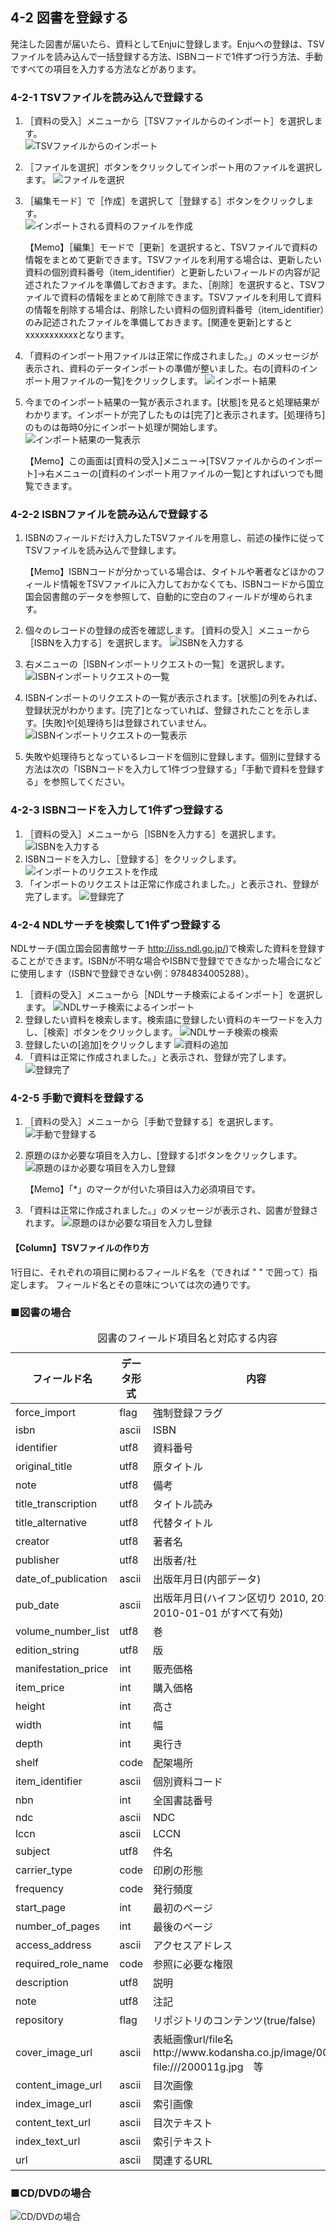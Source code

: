 <a name="4-2" />

4-2 図書を登録する
------------------

発注した図書が届いたら、資料としてEnjuに登録します。Enjuへの登録は、TSVファイルを読み込んで一括登録する方法、ISBNコードで1件ずつ行う方法、手動ですべての項目を入力する方法などがあります。

<a name="4-2-1" />

### 4-2-1 TSVファイルを読み込んで登録する

1. ［資料の受入］メニューから［TSVファイルからのインポート］を選択します。  
   ![TSVファイルからのインポート](assets/images/image_operation_093.png)
2. ［ファイルを選択］ボタンをクリックしてインポート用のファイルを選択します。
   ![ファイルを選択](assets/images/image_operation_094.png)
3. ［編集モード］で［作成］を選択して［登録する］ボタンをクリックします。  
   ![インポートされる資料のファイルを作成](assets/images/image_operation_095.png)
   
   <div class="alert alert-info">【Memo】［編集］モードで［更新］を選択すると、TSVファイルで資料の情報をまとめて更新できます。TSVファイルを利用する場合は、更新したい資料の個別資料番号（item_identifier）と更新したいフィールドの内容が記述されたファイルを準備しておきます。また、［削除］を選択すると、TSVファイルで資料の情報をまとめて削除できます。TSVファイルを利用して資料の情報を削除する場合は、削除したい資料の個別資料番号（item_identifier）のみ記述されたファイルを準備しておきます。[関連を更新]とするとxxxxxxxxxxxとなります。
   </div>

3. 「資料のインポート用ファイルは正常に作成されました。」のメッセージが表示され、資料のデータインポートの準備が整いました。右の[資料のインポート用ファイルの一覧]をクリックします。
   ![インポート結果](assets/images/image_operation_095_2.png)
4. 今までのインポート結果の一覧が表示されます。[状態]を見ると処理結果がわかります。インポートが完了したものは[完了]と表示されます。[処理待ち]のものは毎時0分にインポート処理が開始します。
   ![インポート結果の一覧表示](assets/images/image_operation_095_3.png)

   <div class="alert alert-info">【Memo】この画面は[資料の受入]メニュー->[TSVファイルからのインポート]->右メニューの[資料のインポート用ファイルの一覧]とすればいつでも閲覧できます。</div> 

<a name="4-2-2" />

### 4-2-2 ISBNファイルを読み込んで登録する

1. ISBNのフィールドだけ入力したTSVファイルを用意し、前述の操作に従ってTSVファイルを読み込んで登録します。

	<div class="alert alert-info">【Memo】ISBNコードが分かっている場合は、タイトルや著者などほかのフィールド情報をTSVファイルに入力しておかなくても、ISBNコードから国立国会図書館のデータを参照して、自動的に空白のフィールドが埋められます。
	</div>

2. 個々のレコードの登録の成否を確認します。 [資料の受入］メニューから［ISBNを入力する］を選択します。
   ![ISBNを入力する](assets/images/image_operation_106.png)
3. 右メニューの［ISBNインポートリクエストの一覧］を選択します。
   ![ISBNインポートリクエストの一覧](assets/images/image_operation_109_2.png)
4. ISBNインポートのリクエストの一覧が表示されます。[状態]の列をみれば、登録状況がわかります。[完了]となっていれば、登録されたことを示します。[失敗]や[処理待ち]は登録されていません。
   ![ISBNインポートリクエストの一覧表示](assets/images/image_operation_109_3.png)
5. 失敗や処理待ちとなっているレコードを個別に登録します。個別に登録する方法は次の「ISBNコードを入力して1件づつ登録する」「手動で資料を登録する」を参照してください。

<a name="4-2-3" />

### 4-2-3 ISBNコードを入力して1件ずつ登録する

1. ［資料の受入］メニューから［ISBNを入力する］を選択します。
   ![ISBNを入力する](assets/images/image_operation_106.png)
2. ISBNコードを入力し、［登録する］をクリックします。
   ![インポートのリクエストを作成](assets/images/image_operation_108.png)
3. 「インポートのリクエストは正常に作成されました。」と表示され、登録が完了します。
   ![登録完了](assets/images/image_operation_109.png)

<a name="4-2-4" />

### 4-2-4 NDLサーチを検索して1件ずつ登録する

NDLサーチ(国立国会図書館サーチ http://iss.ndl.go.jp/)で検索した資料を登録することができます。ISBNが不明な場合やISBNで登録でできなかった場合になどに使用します（ISBNで登録できない例：9784834005288）。

1. ［資料の受入］メニューから［NDLサーチ検索によるインポート］を選択します。
   ![NDLサーチ検索によるインポート](assets/images/image_operation_106_ndl.png)
2. 登録したい資料を検索します。検索語に登録したい資料のキーワードを入力し、［検索］ボタンをクリックします。
   ![NDLサーチ検索の検索](assets/images/image_operation_107_ndl.png)
3. 登録したいの[追加]をクリックします
   ![資料の追加](assets/images/image_operation_108_ndl.png)
4. 「資料は正常に作成されました。」と表示され、登録が完了します。
   ![登録完了](assets/images/image_operation_109_ndl.png)

<a name="4-2-5" />

### 4-2-5 手動で資料を登録する

1. ［資料の受入］メニューから［手動で登録する］を選択します。
   ![手動で登録する](assets/images/image_operation_input_manually_manifestation.png)
2. 原題のほか必要な項目を入力し、[登録する]ボタンをクリックします。
   ![原題のほか必要な項目を入力し登録](assets/images/image_operation_100.png)

   <div class="alert alert-info" markdown="1">【Memo】「*」のマークが付いた項目は入力必須項目です。
   </div>

4. 「資料は正常に作成されました。」のメッセージが表示され、図書が登録されます。
  ![原題のほか必要な項目を入力し登録](assets/images/image_operation_100_2.png)

<div class="alert alert-success" markdown="1">
<h4 class="alert-heading">【Column】TSVファイルの作り方</h4>
1行目に、それぞれの項目に関わるフィールド名を（できれば " " で囲って）指定します。
フィールド名とその意味については次の通りです。

<a name="4-2-6" />

### ■図書の場合

<table class="table table-bordered table-condensed table-striped">
<caption>図書のフィールド項目名と対応する内容</caption>
<thead>
<tr>
<th>フィールド名</th>
<th>データ形式</th>
<th>内容</th>
</tr>
</thead>
<tbody>
<tr>
<td>force_import</td><td>flag</td><td>強制登録フラグ</td>
</tr>
<tr>
<td>isbn</td><td>ascii</td><td>ISBN</td>
</tr>
<tr>
<td>identifier</td><td>utf8</td><td>資料番号</td>
</tr>
<tr>
<td>original_title</td><td>utf8</td><td>原タイトル</td>
</tr>
<tr>
<td>note</td><td>utf8</td><td>備考</td>
</tr>
<tr>
<td>title_transcription</td><td>utf8</td><td>タイトル読み</td>
</tr>
<tr>
<td>title_alternative</td><td>utf8</td><td>代替タイトル</td>
</tr>
<tr>
<td>creator</td><td>utf8</td><td>著者名</td>
</tr>
<tr>
<td>publisher</td><td>utf8</td><td>出版者/社</td>
</tr>
<tr>
<td>date_of_publication</td><td>ascii</td><td>出版年月日(内部データ)</td>
</tr>
<tr>
<td>pub_date</td><td>ascii</td><td>出版年月日(ハイフン区切り  2010, 2010-01, 2010-01-01 がすべて有効)</td>
</tr>
<tr>
<td>volume_number_list</td><td>utf8</td><td>巻</td>
</tr>
<tr>
<td>edition_string</td><td>utf8</td><td>版</td>
</tr>
<tr>
<td>manifestation_price</td><td>int</td><td>販売価格</td>
</tr>
<tr>
<td>item_price</td><td>int</td><td>購入価格</td>
</tr>
<tr>
<td>height</td><td>int</td><td>高さ</td>
</tr>
<tr>
<td>width</td><td>int</td><td>幅</td>
</tr>
<tr>
<td>depth</td><td>int</td><td>奥行き</td>
</tr>
<tr>
<td>shelf</td><td>code</td><td>配架場所</td>
</tr>
<tr>
<td>item_identifier</td><td>ascii</td><td>個別資料コード</td>
</tr>
<tr>
<td>nbn</td><td>int</td><td>全国書誌番号</td>
</tr>
<tr>
<td>ndc</td><td>ascii</td><td>NDC</td>
</tr>
<tr>
<td>lccn</td><td>ascii</td><td>LCCN</td>
</tr>
<tr>
<td>subject</td><td>utf8</td><td>件名</td>
</tr>
<tr>
<td>carrier_type</td><td>code</td><td>印刷の形態</td>
</tr>
<tr>
<td>frequency</td><td>code</td><td>発行頻度</td>
</tr>
<tr>
<td>start_page</td><td>int</td><td>最初のページ</td>
</tr>
<tr>
<td>number_of_pages</td><td>int</td><td>最後のページ</td>
</tr>
<tr>
<td>access_address</td><td>ascii</td><td>アクセスアドレス</td>
</tr>
<tr>
<td>required_role_name</td><td>code</td><td>参照に必要な権限</td>
</tr>
<tr>
<td>description</td><td>utf8</td><td>説明</td>
</tr>
<tr>
<td>note</td><td>utf8</td><td>注記</td>
</tr>
<tr>
<td>repository</td><td>flag</td><td>リポジトリのコンテンツ(true/false)</td>
</tr>
<tr>
<td>cover_image_url</td><td>ascii</td><td>表紙画像url/file名<br/>
http://www.kodansha.co.jp/image/0001.jpg<br/>
file:///200011g.jpg　等
</td>
</tr>
<tr>
<td>content_image_url</td><td>ascii</td><td>目次画像</td>
</tr>
<tr>
<td>index_image_url</td><td>ascii</td><td>索引画像</td>
</tr>
<tr>
<td>content_text_url</td><td>ascii</td><td>目次テキスト</td>
</tr>
<tr>
<td>index_text_url</td><td>ascii</td><td>索引テキスト</td>
</tr>
<tr>
<td>url</td><td>ascii</td><td>関連するURL</td>
</tr>
</tbody>
</table>

### ■CD/DVDの場合

![CD/DVDの場合](assets/images/image_operation_102.png)

</div>


